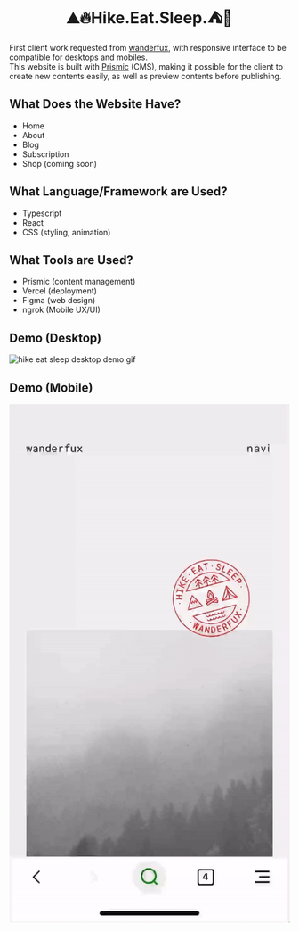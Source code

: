 <h1 align="center">⛰🔥Hike.Eat.Sleep.⛺️🦊</h1>

First client work requested from [wanderfux](https://www.instagram.com/by.wanderfux), with responsive interface to be compatible for desktops and mobiles. <br>
This website is built with [Prismic](https://prismic.io/) (CMS), making it possible for the client to create new contents easily, as well as preview contents before publishing.


## What Does the Website Have?
- Home
- About
- Blog
- Subscription
- Shop (coming soon)

## What Language/Framework are Used?
- Typescript
- React
- CSS (styling, animation)

## What Tools are Used?
- Prismic (content management)
- Vercel (deployment)
- Figma (web design)
- ngrok (Mobile UX/UI)


## Demo (Desktop)
![hike eat sleep desktop demo gif](https://github.com/sigristarisa/hike-eat-sleep/blob/main/public/hike-eat-sleep-desktop.gif?raw=true)

## Demo (Mobile)
![hike eat sleep Mobile demo gif](https://github.com/sigristarisa/hike-eat-sleep/blob/main/public/hike-eat-sleep-mobile.gif?raw=true)


